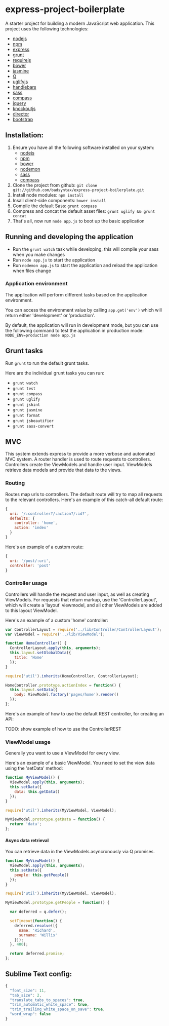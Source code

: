 # express-project-boilerplate

A starter project for building a modern JavaScript web application. This project uses the following technologies:  

* [nodejs](http://nodejs.org/)
* [npm](https://npmjs.org/)
* [express](http://expressjs.com/)
* [grunt](http://gruntjs.com/)
* [requirejs](http://requirejs.org/)
* [bower](http://bower.io/)
* [jasmine](http://pivotal.github.io/jasmine/)
* [Q](http://documentup.com/kriskowal/q)
* [uglifyjs](https://github.com/mishoo/UglifyJS)
* [handlebars](http://handlebarsjs.com/)
* [sass](http://sass-lang.com/)
* [compass](http://compass-style.org/)
* [jquery](http://jquery.com/)
* [knockoutjs](http://knockoutjs.com/)
* [director](https://github.com/flatiron/director)
* [bootstrap](http://twitter.github.io/bootstrap/)

## Installation:

1. Ensure you have all the following software installed on your system:
    * [nodejs](http://nodejs.org/)
    * [npm](https://npmjs.org/)
    * [bower](http://bower.io/)
    * [nodemon](https://github.com/remy/nodemon)
    * [sass](http://sass-lang.com/)
    * [compass](http://compass-style.org/)
2. Clone the project from github: `git clone git://github.com/badsyntax/express-project-boilerplate.git`
3. Install node modules: `npm install`
4. Insall client-side components: `bower install`
5. Compile the default Sass: `grunt compass`
6. Compress and concat the default asset files: `grunt uglify && grunt concat` 
7. That's all, now run `node app.js` to boot up the basic application

## Running and developing the application

* Run the `grunt watch` task while developing, this will compile your sass when you make changes
* Run `node app.js` to start the application
* Run `nodemon app.js` to start the application and reload the application when files change

### Application environment

The application will perform different tasks based on the application environment. 

You can access the environment value by calling `app.get('env')` which will return either 
'development' or 'production'.

By default, the application will run in development mode, but you can use the following command to test the application
in production mode: `NODE_ENV=production node app.js`

## Grunt tasks

Run `grunt` to run the default grunt tasks.

Here are the individual grunt tasks you can run:

* `grunt watch`
* `grunt test`
* `grunt compass`
* `grunt uglify`
* `grunt jshint`
* `grunt jasmine`
* `grunt format`
* `grunt jsbeautifier`
* `grunt sass-convert`

## MVC

This system extends express to provide a more verbose and automated MVC system. A router handler is used to
route requests to controllers. Controllers create the ViewModels and handle user input. ViewModels retrieve data
models and provide that data to the views.

### Routing

Routes map urls to controllers. The default route will try to map all requests to the relevant controllers. 
Here's an example of this catch-all default route:

```javascript
{
  uri: '/:controller?/:action?/:id?',
  defaults: {
    controller: 'home',
    action: 'index'
  }
}
```
    
Here's an example of a custom route:

```javascript
{
  uri: '/post/:uri',
  controller: 'post'
}
````

### Controller usage

Controllers will handle the request and user input, as well as creating ViewModels. For requests that return markup,
use the 'ControllerLayout', which will create a 'layout' viewmodel, and all other ViewModels are added to this 
layout ViewModel.

Here's an example of a custom 'home' controller:

```javascript
var ControllerLayout = require('../lib/Controller/ControllerLayout');
var ViewModel = require('../lib/ViewModel');

function HomeController() {
  ControllerLayout.apply(this, arguments);
  this.layout.setGlobalData({
    title: 'Home'
  }); 
}

require('util').inherits(HomeController, ControllerLayout);

HomeController.prototype.actionIndex = function() {
  this.layout.setData({
    body: ViewModel.factory('pages/home').render()
  });
};
````

Here's an example of how to use the default REST controller, for creating an API:


TODO: show example of how to use the ControllerREST

### ViewModel usage

Generally you want to use a ViewModel for every view. 

Here's an example of a basic ViewModel. You need to set the view data using the 'setData' method:

```javascript
function MyViewModel() {
  ViewModel.apply(this, arguments);
  this.setData({
    data: this.getData()
  });
}

require('util').inherits(MyViewModel, ViewModel);

MyViewModel.prototype.getData = function() {
  return 'data';
};
```

#### Async data retrieval

You can retrieve data in the ViewModels asyncronously via Q promises.

```javascript
function MyViewModel() {
  ViewModel.apply(this, arguments);
  this.setData({
    people: this.getPeople()
  });
}

require('util').inherits(MyViewModel, ViewModel);

MyViewModel.prototype.getPeople = function() {

  var deferred = q.defer();

  setTimeout(function() {
    deferred.resolve([{
      name: 'Richard',
      surname: 'Willis'
    }]);
  }, 400);

  return deferred.promise;
};
```

## Sublime Text config:

```javascript
{
  "font_size": 11,
  "tab_size": 2,
  "translate_tabs_to_spaces": true,
  "trim_automatic_white_space": true,
  "trim_trailing_white_space_on_save": true,
  "word_wrap": false
}
```
